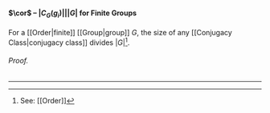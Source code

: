 #### $\cor$ – $|C_G(g_i)| \big| |G|$ for Finite Groups
For a [[Order|finite]] [[Group|group]] $G$,  the size of any [[Conjugacy Class|conjugacy class]] divides $|G|$[^1].

###### *Proof.* 
***

[^1]: See: [[Order]]